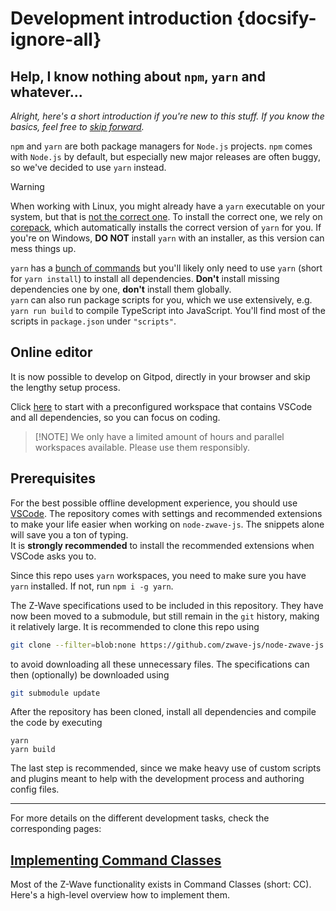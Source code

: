 # Development introduction {docsify-ignore-all}

## Help, I know nothing about `npm`, `yarn` and whatever...

_Alright, here's a short introduction if you're new to this stuff. If you know the basics, feel free to [skip forward](`#Prerequisites`)._

`npm` and `yarn` are both package managers for `Node.js` projects. `npm` comes with `Node.js` by default, but especially new major releases are often buggy, so we've decided to use `yarn` instead.

> [!WARNING]
> When working with Linux, you might already have a `yarn` executable on your system, but that is [not the correct one](https://stackoverflow.com/a/45551189/10179833). To install the correct one, we rely on [corepack](https://github.com/nodejs/corepack), which automatically installs the correct version of `yarn` for you. If you're on Windows, **DO NOT** install `yarn` with an installer, as this version can mess things up.

`yarn` has a [bunch of commands](https://classic.yarnpkg.com/en/docs/usage) but you'll likely only need to use `yarn` (short for `yarn install`) to install all dependencies. **Don't** install missing dependencies one by one, **don't** install them globally.\
`yarn` can also run package scripts for you, which we use extensively, e.g. `yarn run build` to compile TypeScript into JavaScript. You'll find most of the scripts in `package.json` under `"scripts"`.

## Online editor

It is now possible to develop on Gitpod, directly in your browser and skip the lengthy setup process.

Click [here](https://gitpod.io/#/https://github.com/zwave-js/node-zwave-js) to start with a preconfigured workspace that contains VSCode and all dependencies, so you can focus on coding.

> [!NOTE] We only have a limited amount of hours and parallel workspaces available. Please use them responsibly.

## Prerequisites

For the best possible offline development experience, you should use [VSCode](https://code.visualstudio.com/).
The repository comes with settings and recommended extensions to make your life easier when working on `node-zwave-js`. The snippets alone will save you a ton of typing.\
It is **strongly recommended** to install the recommended extensions when VSCode asks you to.

Since this repo uses `yarn` workspaces, you need to make sure you have `yarn` installed. If not, run `npm i -g yarn`.

The Z-Wave specifications used to be included in this repository. They have now been moved to a submodule, but still remain in the `git` history, making it relatively large.
It is recommended to clone this repo using

```bash
git clone --filter=blob:none https://github.com/zwave-js/node-zwave-js
```

to avoid downloading all these unnecessary files. The specifications can then (optionally) be downloaded using

```bash
git submodule update
```

After the repository has been cloned, install all dependencies and compile the code by executing

```
yarn
yarn build
```

The last step is recommended, since we make heavy use of custom scripts and plugins meant to help with the development process and authoring config files.

---

For more details on the different development tasks, check the corresponding pages:

## [Implementing Command Classes](development/implementing-cc.md)

Most of the Z-Wave functionality exists in Command Classes (short: CC). Here's a high-level overview how to implement them.
